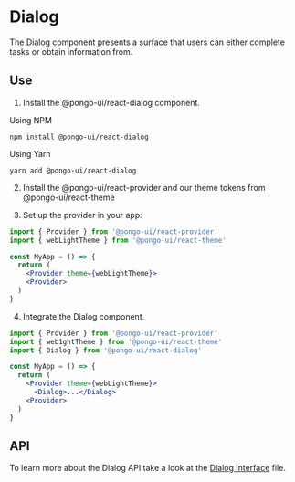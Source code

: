 # Dialog

The Dialog component presents a surface that users can either complete tasks or obtain information from.

## Use

1. Install the @pongo-ui/react-dialog component.

Using NPM

```
npm install @pongo-ui/react-dialog
```

Using Yarn

```
yarn add @pongo-ui/react-dialog
```

2. Install the @pongo-ui/react-provider and our theme tokens from @pongo-ui/react-theme

3. Set up the provider in your app:

```jsx
import { Provider } from '@pongo-ui/react-provider'
import { webLightTheme } from '@pongo-ui/react-theme'

const MyApp = () => {
  return (
    <Provider theme={webLightTheme}>
    <Provider>
  )
}
```

4. Integrate the Dialog component.

```jsx
import { Provider } from '@pongo-ui/react-provider'
import { web1ghtTheme } from '@pongo-ui/react-theme'
import { Dialog } from '@pongo-ui/react-dialog'

const MyApp = () => {
  return (
    <Provider theme={webLightTheme}>
      <Dialog>...</Dialog>
    <Provider>
  )
}
```

## API

To learn more about the Dialog API take a look at the [Dialog Interface](src/components/Dialog/Dialog.types.ts) file.
